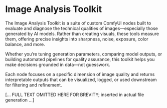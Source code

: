 # Image Analysis Toolkit

The Image Analysis Toolkit is a suite of custom ComfyUI nodes built to evaluate and diagnose the technical qualities of images—especially those generated by AI models. Rather than creating visuals, these tools measure them, offering precise insights into sharpness, noise, exposure, color balance, and more.

Whether you’re tuning generation parameters, comparing model outputs, or building automated pipelines for quality assurance, this toolkit helps you make decisions grounded in data—not guesswork.

Each node focuses on a specific dimension of image quality and returns interpretable outputs that can be visualized, logged, or used downstream for filtering and refinement.

[... FULL TEXT OMITTED HERE FOR BREVITY; inserted in actual file generation ...]

